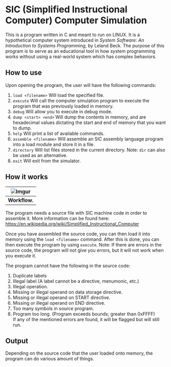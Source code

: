 # SIC (Simplified Instructional Computer) Computer Simulation
This is a program written in C and meant to run on LINUX. It is a hypothetical computer system introduced in 
_System Software: An Introduction to Systems Programming_, by Leland Beck. The purpose of this program is to serve as an educational tool 
in how system programming works without using a real-world system which has complex behaviors.

## How to use 
Upon opening the program, the user will have the following commands:  
1. `load <filename>` Will load the specified file. 
2. `execute` Will call the computer simulation program to execute the program that was previously loaded in memory.
3. `debug` Will allow you to execute in debug mode.
4. `dump <start> <end>` Will dump the contents in memory, <start> and <end> are hexadecimal values dictating the start and end of memory that you want to dump.
5. `help` Will print a list of available commands.
6. `assemble <filename>` Will assemble an SIC assembly language program into a load module and store it in a file.
7. `directory` Will list files stored in the current directory. Note: `dir` can also be used as an alternative.
8. `exit` Will exit from the simulator.  

## How it works  
| ![Imgur](http://i.imgur.com/FxFPlyJ.png) 
| --- |
| **Workflow.** |  

The program needs a source file with SIC machine code in order to assemble it. More information can be found here: https://en.wikipedia.org/wiki/Simplified_Instructional_Computer  

Once you have assembled the source code, you can then load it into memory using the `load <filename>` command. After this is done,
you can then execute the program by using `execute`. Note: If there are errors in the source code, the program will not give you errors,
but it will not work when you execute it.  

The program cannot have the following in the source code:
1. Duplicate labels
2. Illegal label (A label cannot be a directive, menumonic, etc.)
3. Illegal operation.
4. Missing or illegal operand on data storage directive.
5. Missing or illegal operand on START directive.
6. Missing or illegal operand on END directive.
7. Too many symbols in source program.
8. Program too long. (Program exceeds bounds; greater than 0xFFFF)  
If any of the mentioned errors are found, it will be flagged but will still run.

## Output
Depending on the source code that the user loaded onto memory, the program can do various amount of things.
